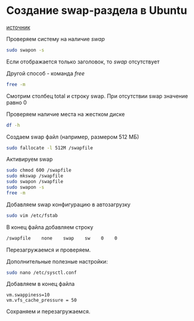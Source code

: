 # Создание swap-раздела в Ubuntu
[источник]( https://www.digitalocean.com/community/tutorials/how-to-add-swap-on-ubuntu-14-04)

Проверяем систему на наличие *swap*

```bash
sudo swapon -s
```

Если отображается только заголовок, то *swap* отсутствует

Другой способ - команда *free*

```bash
free -m
```

Смотрим столбец total и строку swap. При отсутствии swap значение равно 0

Проверяем наличие места на жестком диске

```bash
df -h
```

Создаем swap файл (например, размером 512 МБ)

```bash
sudo fallocate -l 512M /swapfile
```

Активируем swap

```bash
sudo chmod 600 /swapfile
sudo mkswap /swapfile
sudo swapon /swapfile
sudo swapon -s
free -m
```

Добавляем swap конфигурацию в автозагрузку

```bash
sudo vim /etc/fstab
```

В конец файла добавляем строку

```bash
/swapfile    none    swap    sw    0    0
```

Перезагружаемся и проверяем.

Дополнительные полезные настройки:

```bash
sudo nano /etc/sysctl.conf
```

Добавляем в конец файла

```
vm.swappiness=10
vm.vfs_cache_pressure = 50
```

Сохраняем и перезагружаемся.



